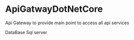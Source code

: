 # ApiGatwayDotNetCore
Api Gateway to provide main point to access all api services

DataBase Sql server
